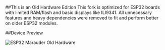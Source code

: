 ##This is an Old Hardware Edition
This fork is optimized for ESP32 boards with limited RAM/flash and basic displays like ILI9341. All unnecessary features and heavy dependencies were removed to fit and perform better on older ESP32 modules.

##Device Preview

![ESP32 Marauder Old Hardware](device.jpg)
